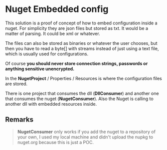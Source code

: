 # Nuget Embedded config
This solution is a proof of concept of how to embed configuration inside a nuget. For simplicity they are json files but stored as txt. It would be a matter of parsing. It could be xml or whatever.

The files can also be stored as binaries or whatever the user chooses, but then you have to read a byte[] with streams instead of just using a text file, which is usually used for configurations.

Of course **you should never store connection strings, passwords or anything sensitive unencrypted.**

In the **NugetProject** / Properties / Resources is where the configuration files are stored.

There is one project that consumes the dll (**DllConsumer**) and another one that consumes the nuget (**NugetConsumer**). Also the Nuget is calling to another dll with embedded resources inside.

## Remarks
> **NugetConsumer** only works if you add the nuget to a repository of your own, I used my local machine and didn't upload the nupkg to nuget.org because this is just a POC.
